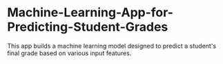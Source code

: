 # Machine-Learning-App-for-Predicting-Student-Grades
This app builds a machine learning model designed to predict a student's final grade based on various input features.
